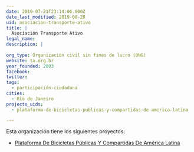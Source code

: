 ```yaml
---
date: 2019-07-21T23:14:06.000Z
date_last_modified: 2019-08-28
uid: asociacion-transporte-ativo
title: |
  Asociación Transporte Ativo
legal_name: 
description: |
  
org_type: Organización civil sin fines de lucro (ONG)
website: ta.org.br
year_founded: 2003
facebook: 
twitter: 
tags:
  - participación-ciudadana
cities: 
  - Río de Janeiro
projects_uids:
  - plataforma-de-bicicletas-publicas-y-compartidas-de-america-latina

---
```


Esta organización tiene los siguientes proyectos:

- [Plataforma De Bicicletas Públicas Y Compartidas De América Latina](/proyectos/plataforma-de-bicicletas-publicas-y-compartidas-de-america-latina)
